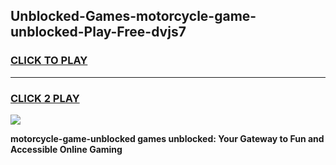 
## Unblocked-Games-motorcycle-game-unblocked-Play-Free-dvjs7
<h3>
<a href="https://premium76.site?title=motorcycle-game-unblocked&ref=09A">CLICK TO PLAY</a></h3>
<hr>

<h3>
<a href="https://premium76.site?title=motorcycle-game-unblocked&ref=09A">CLICK 2 PLAY</a>
  
</h3>

<a href="https://premium76.site?title=motorcycle-game-unblocked&ref=09A"><img src="https://clearcache.store/games.png"></a>


**motorcycle-game-unblocked games unblocked: Your Gateway to Fun and Accessible Online Gaming**
